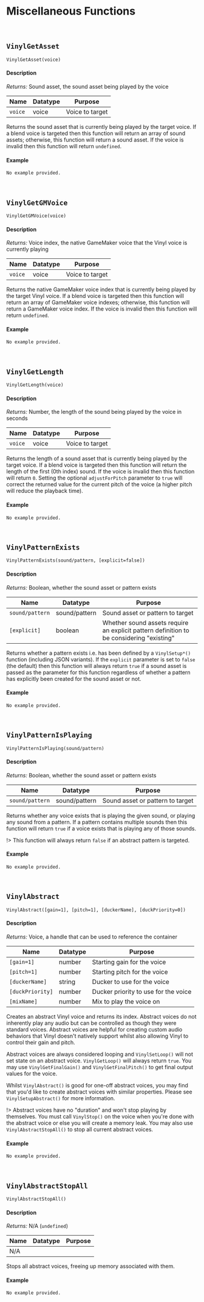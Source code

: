# Miscellaneous Functions

&nbsp;

## `VinylGetAsset`

`VinylGetAsset(voice)`

<!-- tabs:start -->

#### **Description**

*Returns:* Sound asset, the sound asset being played by the voice

|Name   |Datatype|Purpose                     |
|-------|--------|----------------------------|
|`voice`|voice   |Voice to target             |

Returns the sound asset that is currently being played by the target voice. If a blend voice is targeted then this function will return an array of sound assets; otherwise, this function will return a sound asset. If the voice is invalid then this function will return `undefined`.

#### **Example**

```gml
No example provided.
```

<!-- tabs:end -->

&nbsp;

## `VinylGetGMVoice`

`VinylGetGMVoice(voice)`

<!-- tabs:start -->

#### **Description**

*Returns:* Voice index, the native GameMaker voice that the Vinyl voice is currently playing

|Name   |Datatype|Purpose                     |
|-------|--------|----------------------------|
|`voice`|voice   |Voice to target             |

Returns the native GameMaker voice index that is currently being played by the target Vinyl voice. If a blend voice is targeted then this function will return an array of GameMaker voice indexes; otherwise, this function will return a GameMaker voice index. If the voice is invalid then this function will return `undefined`.

#### **Example**

```gml
No example provided.
```

<!-- tabs:end -->

&nbsp;

## `VinylGetLength`

`VinylGetLength(voice)`

<!-- tabs:start -->

#### **Description**

*Returns:* Number, the length of the sound being played by the voice in seconds

|Name   |Datatype|Purpose                     |
|-------|--------|----------------------------|
|`voice`|voice   |Voice to target             |

Returns the length of a sound asset that is currently being played by the target voice. If a blend voice is targeted then this function will return the length of the first (0th index) sound. If the voice is invalid then this function will return `0`. Setting the optional `adjustForPitch` parameter to `true` will correct the returned value for the current pitch of the voice (a higher pitch will reduce the playback time).

#### **Example**

```gml
No example provided.
```

<!-- tabs:end -->

&nbsp;

## `VinylPatternExists`

`VinylPatternExists(sound/pattern, [explicit=false])`

<!-- tabs:start -->

#### **Description**

*Returns:* Boolean, whether the sound asset or pattern exists

|Name           |Datatype     |Purpose                                                                                 |
|---------------|-------------|----------------------------------------------------------------------------------------|
|`sound/pattern`|sound/pattern|Sound asset or pattern to target                                                        |
|`[explicit]`   |boolean      |Whether sound assets require an explicit pattern definition to be considering "existing"|

Returns whether a pattern exists i.e. has been defined by a `VinylSetup*()` function (including JSON variants). If the `explicit` parameter is set to `false` (the default) then this function will always return `true` if a sound asset is passed as the parameter for this function regardless of whether a pattern has explicitly been created for the sound asset or not.

#### **Example**

```gml
No example provided.
```

<!-- tabs:end -->

&nbsp;

## `VinylPatternIsPlaying`

`VinylPatternIsPlaying(sound/pattern)`

<!-- tabs:start -->

#### **Description**

*Returns:* Boolean, whether the sound asset or pattern exists

|Name           |Datatype     |Purpose                         |
|---------------|-------------|--------------------------------|
|`sound/pattern`|sound/pattern|Sound asset or pattern to target|

Returns whether any voice exists that is playing the given sound, or playing any sound from a pattern. If a pattern contains multiple sounds then this function will return `true` if a voice exists that is playing any of those sounds.

!> This function will always return `false` if an abstract pattern is targeted.

#### **Example**

```gml
No example provided.
```

<!-- tabs:end -->

&nbsp;

## `VinylAbstract`

`VinylAbstract([gain=1], [pitch=1], [duckerName], [duckPriority=0])`

<!-- tabs:start -->

#### **Description**

*Returns:* Voice, a handle that can be used to reference the container

|Name            |Datatype|Purpose                             |
|----------------|--------|------------------------------------|
|`[gain=1]`      |number  |Starting gain for the voice         |
|`[pitch=1]`     |number  |Starting pitch for the voice        |
|`[duckerName]`  |string  |Ducker to use for the voice         |
|`[duckPriority]`|number  |Ducker priority to use for the voice|
|`[mixName]`     |number  |Mix to play the voice on            |

Creates an abstract Vinyl voice and returns its index. Abstract voices do not inherently play any audio but can be controlled as though they were standard voices. Abstract voices are helpful for creating custom audio behaviors that Vinyl doesn't natively support whilst also allowing Vinyl to control their gain and pitch.

Abstract voices are always considered looping and `VinylSetLoop()` will not set state on an abstract voice. `VinylGetLoop()` will always return `true`. You may use `VinylGetFinalGain()` and `VinylGetFinalPitch()` to get final output values for the voice.

Whilst `VinylAbstract()` is good for one-off abstract voices, you may find that you'd like to create abstract voices with similar properties. Please see `VinylSetupAbstract()` for more information.

!> Abstract voices have no "duration" and won't stop playing by themselves. You must call `VinylStop()` on the voice when you're done with the abstract voice or else you will create a memory leak. You may also use `VinylAbstractStopAll()` to stop all current abstract voices.

#### **Example**

```gml
No example provided.
```

<!-- tabs:end -->

&nbsp;

## `VinylAbstractStopAll`

`VinylAbstractStopAll()`

<!-- tabs:start -->

#### **Description**

*Returns:* N/A (`undefined`)

|Name   |Datatype|Purpose                     |
|-------|--------|----------------------------|
|N/A    |        |                            |

Stops all abstract voices, freeing up memory associated with them.

#### **Example**

```gml
No example provided.
```

<!-- tabs:end -->